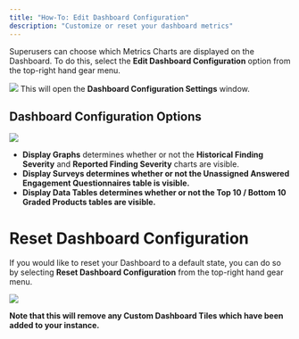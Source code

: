```yaml
---
title: "How-To: Edit Dashboard Configuration"
description: "Customize or reset your dashboard metrics"
---
```


Superusers can choose which Metrics Charts are displayed on the Dashboard. To do this, select the **Edit Dashboard Configuration** option from the top\-right hand gear menu.



![](https://defectdojo-inc.intercom-attachments-7.com/i/o/1099199280/bc9d8ae838857adef92e54ca/AD_4nXc3l7uyP-HlvtpuJ1V0oThgRAXeYWH8ZCqAL2zuiRHe25KzXOPyKYRB4z7tIHEEqRplgForVyHuWh4vX2Gv8k61sIhbmAa9IVtV9oMA8kkxNScTnCt54nKJp3omWs2_BB8bX7py_ZFQe7t5wZ7wQkEg8_o?expires=1729720800&signature=2af3a168547993f2aa8fef2121a0871ac49642fd78872e4d21a88493006edd76&req=dSAuH8h3lINXWfMW1HO4zTF5VEnWxvN3pLYOUUsrEr56s%2BU6cAiJk6OGXdnT%0AMhFT%0A)
This will open the **Dashboard Configuration Settings** window.




## Dashboard Configuration Options


![](https://defectdojo-inc.intercom-attachments-7.com/i/o/1099199299/83aced4a30064409a0876f06/AD_4nXffuQ5nDf72sTyNr_x9pryABKjQ7us0xFvKMyGPalbRT5gelfueA_-wwjzPdFKrylyLoDUg0sakMcpd_9ti3j4j0sP76yKoWWnUbcm4U9AgkQhZeuYvsr941fISWUFiT8178OkQ3rPsW-e3WZxcXsZZCKKS?expires=1729720800&signature=63de51f18166abd09450ee5a90f98d366887f2d88f4001645e53b7d625ddf07d&req=dSAuH8h3lINWUPMW1HO4zVE8KDjr%2BWghghM%2BEiv2czQ1pbK%2FLaHKY2M8Y16i%0AGOZv%0A)
* **Display Graphs** determines whether or not the **Historical Finding Severity** and **Reported Finding Severity** charts are visible.
* **Display Surveys determines whether or not the Unassigned Answered Engagement Questionnaires table is visible.**
* **Display Data Tables determines whether or not the Top 10 / Bottom 10 Graded Products tables are visible.**



# Reset Dashboard Configuration


If you would like to reset your Dashboard to a default state, you can do so by selecting **Reset Dashboard Configuration** from the top\-right hand gear menu.




![](https://defectdojo-inc.intercom-attachments-7.com/i/o/1099199316/e3bab1241fa652fa8bd51efe/AD_4nXfFJArc_GW-f8MIU7G32pk1CGo3MQp7cIfem1SjRP0v62R4BPfJtCEuJY1y6sOBzB4nvZ5np0C2yzqo0RVXG3HyR6aB6c-Rwk0LScMILABS8VLP0R1yNZXUD8h3xbxUBhZBl6h6RPqnHymbHoHPagBaqlnS?expires=1719856800&signature=0526cd5859a78ad75bcc5b70fc34bd2b46765555dde08904f63573db108ed0bc)




**Note that this will remove any Custom Dashboard Tiles which have been added to your instance.**


